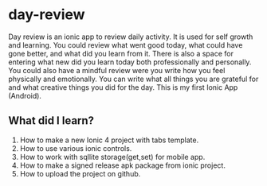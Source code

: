 # day-review
Day review is an ionic app to review daily activity. It is used for self growth and learning.
You could review what went good today, what could have gone better, and what did you learn from it. There is also a space for entering what new did you learn today both professionally and personally. You could also have a mindful review were you write how you feel physically and emotionally. You can write what all things you are grateful for and what creative things you did for the day.
This is my first Ionic App (Android).

## What did I learn?
1. How to make a new Ionic 4 project with tabs template.
2. How to use various ionic controls.
3. How to work with sqllite storage(get,set) for mobile app.
4. How to make a signed release apk package from ionic project.
5. How to upload the project on github.
